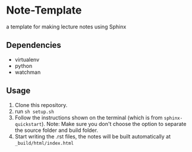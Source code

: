 # Note-Template
a template for making lecture notes using Sphinx

## Dependencies
- virtualenv
- python
- watchman

## Usage

1. Clone this repository.
2. run `sh setup.sh`
3. Follow the instructions shown on the terminal (which is from `sphinx-quickstart`). Note: Make sure you don't choose the option to separate the source folder and build folder.
4. Start writing the .rst files, the notes will be built automatically at `_build/html/index.html`
